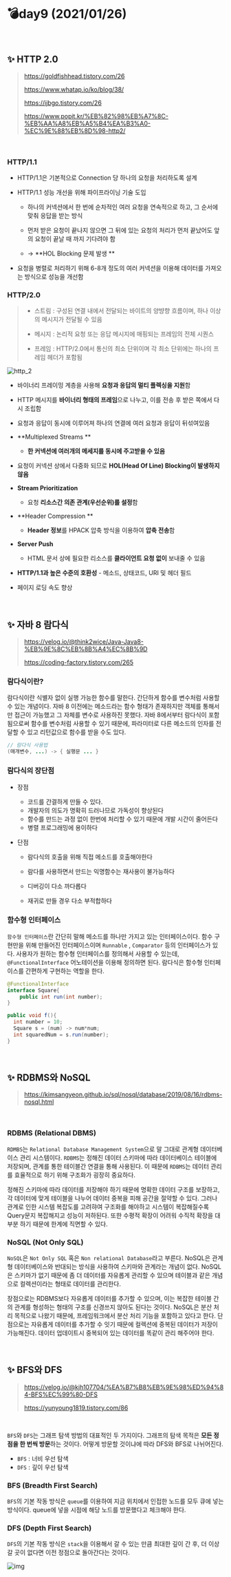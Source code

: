 # 💣day9 (2021/01/26)

<br>

## ✨ HTTP 2.0

>https://goldfishhead.tistory.com/26
>
>https://www.whatap.io/ko/blog/38/
>
>https://ijbgo.tistory.com/26
>
>https://www.popit.kr/%EB%82%98%EB%A7%8C-%EB%AA%A8%EB%A5%B4%EA%B3%A0-%EC%9E%88%EB%8D%98-http2/

<br>

### HTTP/1.1 

- HTTP/1.1은 기본적으로 Connection 당 하나의 요청을 처리하도록 설계

- HTTP/1.1 성능 개선을 위해 파이프라이닝 기술 도입

  - 하나의 커넥션에서 한 번에 순차적인 여러 요청을 연속적으로 하고, 그 순서에 맞춰 응답을 받는 방식
  - 먼저 받은 요청이 끝나지 않으면 그 뒤에 있는 요청의 처리가 먼저 끝났어도 앞의 요청이 끝날 때 까지 기다려야 함

  - -> **HOL Blocking 문제 발생 **

- 요청을 병렬로 처리하기 위해 6-8개 정도의 여러 커넥션을 이용해 데이터를 가져오는 방식으로 성능을 개선함

### HTTP/2.0 

> - 스트림 : 구성된 연결 내에서 전달되는 바이트의 양뱡향 흐름이며, 하나 이상의 메시지가 전달될 수 있음
>
> - 메시지 : 논리적 요청 또는 응답 메시지에 매핑되는 프레임의 전체 시퀀스
> - 프레임 : HTTP/2.0에서 통신의 최소 단위이며 각 최소 단위에는 하나의 프레임 헤더가 포함됨

![http_2](https://www.whatap.io/ko/blog/img/38/http_2.png)

- 바이너리 프레이밍 계층을 사용해 **요청과 응답의 멀티 플렉싱을 지원**함
- HTTP 메시지를 **바이너리 형태의 프레임**으로 나누고, 이를 전송 후 받은 쪽에서 다시 조립함
- 요청과 응답이 동시에 이루어져 하나의 연결에 여러 요청과 응답이 뒤섞여있음

- **Multiplexed Streams **
  - **한 커넥션에 여러개의 메세지를 동시에 주고받을 수 있음**
- 요청이 커넥션 상에서 다중화 되므로 **HOL(Head Of Line) Blocking이 발생하지 않음**
- **Stream Prioritization**
  - 요청 **리소스간 의존 관계(우선순위)를 설정**함
- **Header Compression **
  - **Header 정보**를 HPACK 압축 방식을 이용하여 **압축 전송**함
- **Server Push**
  - HTML 문서 상에 필요한 리소스를 **클라이언트 요청 없이** 보내줄 수 있음
- **HTTP/1.1과 높은 수준의 호환성** - 메소드, 상태코드, URI 및 헤더 필드
- 페이지 로딩 속도 향상



<br>

## ✨ 자바 8 람다식

> https://velog.io/@think2wice/Java-Java8-%EB%9E%8C%EB%8B%A4%EC%8B%9D
>
> https://coding-factory.tistory.com/265

### 람다식이란?

람다식이란 식별자 없이 실행 가능한 함수를 말한다. 간단하게 함수를 변수처럼 사용할 수 있는 개념이다. 자바 8 이전에는 메소드라는 함수 형태가 존재하지만 객체를 통해서만 접근이 가능했고 그 자체를 변수로 사용하진 못했다. 자바 8에서부터 람다식이 포함됨으로써 함수를 변수처럼 사용할 수 있기 때문에, 파라미터로 다른 메소드의 인자를 전달할 수 있고 리턴값으로 함수를 받을 수도 있다. 

~~~java
// 람다식 사용법
(매개변수, ...) -> { 실행문 ... }
~~~



### 람다식의 장단점

- 장점

  - 코드를 간결하게 만들 수 있다.
  - 개발자의 의도가 명확히 드러나므로 가독성이 향상된다
  - 함수를 만드는 과정 없이 한번에 처리할 수 있기 때문에 개발 시간이 줄어든다
  - 병렬 프로그래밍에 용이하다

- 단점

  - 람다식의 호출을 위해 직접 메소드를 호출해야한다

  - 람다를 사용하면서 만드는 익명함수는 재사용이 불가능하다
  - 디버깅이 다소 까다롭다
  - 재귀로 만들 경우 다소 부적합하다



### 함수형 인터페이스

`함수형 인터페이스`란 간단히 말해 메소드를 하나만 가지고 있는 인터페이스이다. 함수 구현만을 위해 만들어진 인터페이스이며 `Runnable` , `Comparator` 등의 인터페이스가 있다. 사용자가 원하는 함수형 인터페이스를 정의해서 사용할 수 있는데, `@FunctionalInterface` 어노테이션을 이용해 정의하면 된다. 람다식은 함수형 인터페이스를 간편하게 구현하는 역할을 한다.

~~~java
@FunctionalInterface
interface Square{
    public int run(int number);
}

public void f(){
  int number = 10;
  Square s = (num) -> num*num; 
  int squaredNum = s.run(number);
}
~~~



<br>

## ✨ RDBMS와 NoSQL

> https://kimsangyeon.github.io/sql/nosql/database/2019/08/16/rdbms-nosql.html

<br>

### RDBMS (Relational DBMS)

`RDMBS`는 `Relational Database Management System`으로 말 그대로 관계형 데이터베이스 관리 시스템이다. `RDBMS`는 정해진 데이터 스키마에 따라 데이터베이스 테이블에 저장되며, 관계를 통한 테이블간 연결을 통해 사용된다. 이 때문에 `RDBMS`는 데이터 관리를 효율적으로 하기 위해 구조화가 굉장히 중요하다.

정해진 스키마에 따라 데이터를 저장해야 하기 때문에 명확한 데이터 구조를 보장하고, 각 데이터에 맞게 테이블을 나누어 데이터 중복을 피해 공간을 절약할 수 있다. 그러나 관계로 인한 시스템 복잡도를 고려햐여 구조화를 해야하고 시스템이 복잡해질수록 Query문지 복잡해지고 성능이 저하된다. 또한 수평적 확장이 어려워 수직적 확장을 대부분 하기 때문에 한계에 직면할 수 있다.

### NoSQL (Not Only SQL)

`NoSQL`은 `Not Only SQL` 혹은 `Non relational Database`라고 부른다. NoSQL은 관계형 데이터베이스와 반대되는 방식을 사용하여 스키마와 관계라는 개념이 없다. NoSQL은 스키마가 없기 때문에 좀 더 데이터를 자유롭게 관리할 수 있으며 테이블과 같은 개념으로 컬렉션이라는 형태로 데이터를 관리한다.

장점으로는 RDBMS보다 자유롭게 데이터를 추가할 수 있으며, 이는 복잡한 테이블 간의 관계를 형성하는 형태의 구조를 신경쓰지 않아도 된다는 것이다. NoSQL은 분산 처리 목적으로 나왔기 때문에, 프레임워크에서 분산 처리 기능을 포함하고 있다고 한다. 단점으로는 자유롭게 데이터를 추가할 수 잇기 때문에 컬렉션에 중복된 데이터가 저장이 가능해진다. 데이터 업데이트시 중복되어 있는 데이터를 똑같이 관리 해주어야 한다.

<br>

## ✨ BFS와 DFS

> https://velog.io/@kjh107704/%EA%B7%B8%EB%9E%98%ED%94%84-BFS%EC%99%80-DFS
>
> https://yunyoung1819.tistory.com/86

<br>

`BFS`와 `DFS`는 그래프 탐색 방법의 대표적인 두 가지이다. 그래프의 탐색 목적은 **모든 정점을 한 번씩 방문**하는 것이다. 어떻게 방문할 것이냐에 따라 DFS와 BFS로 나뉘어진다.

- `BFS` : 너비 우선 탐색
- `DFS` : 깊이 우선 탐색

### BFS (Breadth First Search)

`BFS`의 기본 작동 방식은 `queue`를 이용하여 지금 위치에서 인접한 노드를 모두 큐에 넣는 방식이다. queue에 넣을 시점에 해당 노드를 방문했다고 체크해야 한다.

### DFS (Depth First Search)

`DFS`의 기본 작동 방식은 `stack`을 이용해서 갈 수 있는 만큼 최대한 깊이 간 후, 더 이상 갈 곳이 없다면 이전 정점으로 돌아간다는 것이다. 

![img](https://t1.daumcdn.net/cfile/tistory/997C3C3E5BD01AF41D)